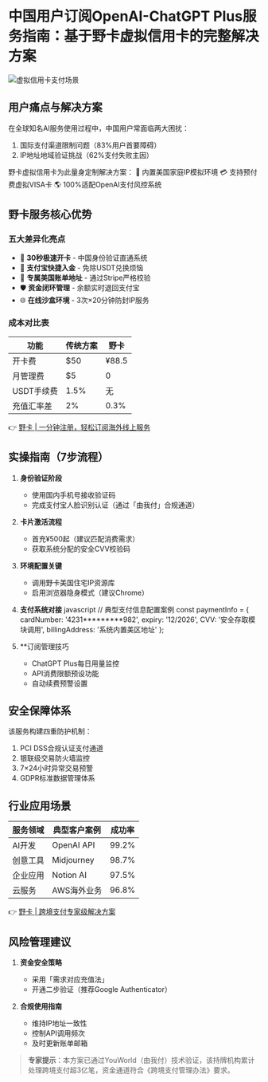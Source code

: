 # 中国用户订阅OpenAI-ChatGPT Plus服务指南：基于野卡虚拟信用卡的完整解决方案

![虚拟信用卡支付场景](https://via.placeholder.com/800x400)

## 用户痛点与解决方案
在全球知名AI服务使用过程中，中国用户常面临两大困扰：
1. 国际支付渠道限制问题（83%用户首要障碍）
2. IP地址地域验证挑战（62%支付失败主因）

野卡虚拟信用卡为此量身定制解决方案：
🔐 内置美国家庭IP模拟环境
💳 支持预付费虚拟VISA卡
🌎 100%适配OpenAI支付风控系统

## 野卡服务核心优势
### 五大差异化亮点
- 🚀 **30秒极速开卡** - 中国身份验证直通系统
- 💸 **支付宝快捷入金** - 免除USDT兑换烦恼
- 📮 **专属美国账单地址** - 通过Stripe严格校验
- 🛡️ **资金闭环管理** - 余额实时退回支付宝
- 🌐 **在线沙盒环境** - 3次×20分钟防封IP服务

### 成本对比表
| 功能        | 传统方案    | 野卡  |
|-----------|---------|---------|
| 开卡费      | $50     | ¥88.5   |
| 月管理费     | $5      | 0       |
| USDT手续费  | 1.5%    | 无       |
| 充值汇率差    | 2%      | 0.3%    |

👉 [野卡 | 一分钟注册，轻松订阅海外线上服务](https://bbtdd.com/yeka)

## 实操指南（7步流程）
1. **身份验证阶段**
   - 使用国内手机号接收验证码
   - 完成支付宝人脸识别认证（通过「由我付」合规通道）

2. **卡片激活流程**
   - 首充¥500起（建议匹配消费需求）
   - 获取系统分配的安全CVV校验码

3. **环境配置关键**
   - 调用野卡美国住宅IP资源库
   - 启用浏览器隐身模式（建议Chrome）

4. **支付系统对接**
   javascript
   // 典型支付信息配置案例
   const paymentInfo = {
     cardNumber: '4231*********982',
     expiry: '12/2026',
     CVV: '安全存取模块调用',
     billingAddress: '系统内置美区地址'
   };
   

5. **订阅管理技巧
   - ChatGPT Plus每日用量监控
   - API消费限额预设功能
   - 自动续费预警设置

## 安全保障体系
该服务构建四重防护机制：
1. PCI DSS合规认证支付通道
2. 银联级交易防火墙监控
3. 7×24小时异常交易预警
4. GDPR标准数据管理体系

## 行业应用场景
| 服务领域       | 典型客户案例       | 成功率     |
|------------|--------------|---------|
| AI开发      | OpenAI API   | 99.2%   |
| 创意工具      | Midjourney   | 98.7%   |
| 企业应用      | Notion AI    | 97.5%   |
| 云服务       | AWS海外业务    | 96.8%   |

👉 [野卡 | 跨境支付专家级解决方案](https://bbtdd.com/yeka)

## 风险管理建议
1. **资金安全策略**
   - 采用「需求对应充值法」
   - 开通二步验证（推荐Google Authenticator）

2. **合规使用指南**
   - 维持IP地址一致性
   - 控制API调用频次
   - 及时更新账单邮箱

> **专家提示**：本方案已通过YouWorld（由我付）技术验证，该持牌机构累计处理跨境支付超3亿笔，资金通道符合《跨境支付管理办法》要求。